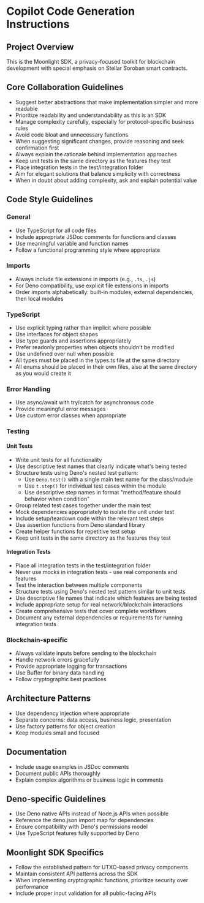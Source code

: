 # Copilot Code Generation Instructions

## Project Overview

This is the Moonlight SDK, a privacy-focused toolkit for blockchain development with special emphasis on Stellar Soroban smart contracts.

## Core Collaboration Guidelines

- Suggest better abstractions that make implementation simpler and more readable
- Prioritize readability and understandability as this is an SDK
- Manage complexity carefully, especially for protocol-specific business rules
- Avoid code bloat and unnecessary functions
- When suggesting significant changes, provide reasoning and seek confirmation first
- Always explain the rationale behind implementation approaches
- Keep unit tests in the same directory as the features they test
- Place integration tests in the test/integration folder
- Aim for elegant solutions that balance simplicity with correctness
- When in doubt about adding complexity, ask and explain potential value

## Code Style Guidelines

### General

- Use TypeScript for all code files
- Include appropriate JSDoc comments for functions and classes
- Use meaningful variable and function names
- Follow a functional programming style where appropriate

### Imports

- Always include file extensions in imports (e.g., `.ts`, `.js`)
- For Deno compatibility, use explicit file extensions in imports
- Order imports alphabetically: built-in modules, external dependencies, then local modules

### TypeScript

- Use explicit typing rather than implicit where possible
- Use interfaces for object shapes
- Use type guards and assertions appropriately
- Prefer readonly properties when objects shouldn't be modified
- Use undefined over null when possible
- All types must be placed in the types.ts file at the same directory
- All enums should be placed in their own files, also at the same directory as you would create it

### Error Handling

- Use async/await with try/catch for asynchronous code
- Provide meaningful error messages
- Use custom error classes when appropriate

### Testing

#### Unit Tests

- Write unit tests for all functionality
- Use descriptive test names that clearly indicate what's being tested
- Structure tests using Deno's nested test pattern:
  - Use `Deno.test()` with a single main test name for the class/module
  - Use `t.step()` for individual test cases within the module
  - Use descriptive step names in format "method/feature should behavior when condition"
- Group related test cases together under the main test
- Mock dependencies appropriately to isolate the unit under test
- Include setup/teardown code within the relevant test steps
- Use assertion functions from Deno standard library
- Create helper functions for repetitive test setup
- Keep unit tests in the same directory as the features they test

#### Integration Tests

- Place all integration tests in the test/integration folder
- Never use mocks in integration tests - use real components and features
- Test the interaction between multiple components
- Structure tests using Deno's nested test pattern similar to unit tests
- Use descriptive file names that indicate which features are being tested
- Include appropriate setup for real network/blockchain interactions
- Create comprehensive tests that cover complete workflows
- Document any external dependencies or requirements for running integration tests

### Blockchain-specific

- Always validate inputs before sending to the blockchain
- Handle network errors gracefully
- Provide appropriate logging for transactions
- Use Buffer for binary data handling
- Follow cryptographic best practices

## Architecture Patterns

- Use dependency injection where appropriate
- Separate concerns: data access, business logic, presentation
- Use factory patterns for object creation
- Keep modules small and focused

## Documentation

- Include usage examples in JSDoc comments
- Document public APIs thoroughly
- Explain complex algorithms or business logic in comments

## Deno-specific Guidelines

- Use Deno native APIs instead of Node.js APIs when possible
- Reference the deno.json import map for dependencies
- Ensure compatibility with Deno's permissions model
- Use TypeScript features fully supported by Deno

## Moonlight SDK Specifics

- Follow the established pattern for UTXO-based privacy components
- Maintain consistent API patterns across the SDK
- When implementing cryptographic functions, prioritize security over performance
- Include proper input validation for all public-facing APIs
